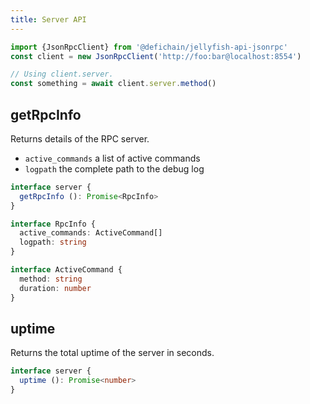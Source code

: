 ```yaml
---
title: Server API
---
```


```js
import {JsonRpcClient} from '@defichain/jellyfish-api-jsonrpc'
const client = new JsonRpcClient('http://foo:bar@localhost:8554')

// Using client.server.
const something = await client.server.method()
```

## getRpcInfo

Returns details of the RPC server.
- `active_commands` a list of active commands
- `logpath` the complete path to the debug log

```ts title="client.server.getRpcInfo()"
interface server {
  getRpcInfo (): Promise<RpcInfo>
}

interface RpcInfo {
  active_commands: ActiveCommand[]
  logpath: string
}

interface ActiveCommand {
  method: string
  duration: number
}
```

## uptime

Returns the total uptime of the server in seconds.

```ts title="client.server.uptime()"
interface server {
  uptime (): Promise<number>
}
```
